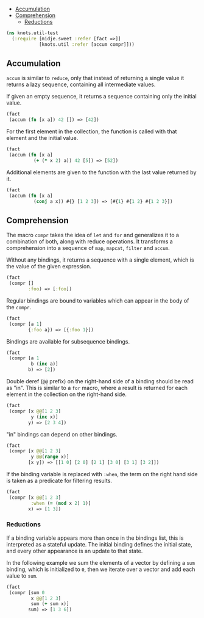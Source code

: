   * [Accumulation](#accumulation)
  * [Comprehension](#comprehension)
    * [Reductions](#reductions)
```clojure
(ns knots.util-test
  (:require [midje.sweet :refer [fact =>]]
            [knots.util :refer [accum compr]]))

```
## Accumulation

`accum` is similar to `reduce`, only that instead of returning a single value
it returns a lazy sequence, containing all intermediate values.

If given an empty sequence, it returns a sequence containing only the initial
value.
```clojure
(fact
 (accum (fn [x a]) 42 []) => [42])

```
For the first element in the collection, the function is called with that
element and the initial value.
```clojure
(fact
 (accum (fn [x a]
          (+ (* x 2) a)) 42 [5]) => [52])

```
Additional elements are given to the function with the last value returned by
it.
```clojure
(fact
 (accum (fn [x a]
          (conj a x)) #{} [1 2 3]) => [#{1} #{1 2} #{1 2 3}])

```
## Comprehension

The macro `compr` takes the idea of `let` and `for` and generalizes it to a
combination of both, along with reduce operations. It transforms a
comprehension into a sequence of `map`, `mapcat`, `filter` and `accum`.

Without any bindings, it returns a sequence with a single element, which is
the value of the given expression.
```clojure
(fact
 (compr []
        :foo) => [:foo])

```
Regular bindings are bound to variables which can appear in the body of the
`compr`.
```clojure
(fact
 (compr [a 1]
        {:foo a}) => [{:foo 1}])

```
Bindings are available for subsequence bindings.
```clojure
(fact
 (compr [a 1
         b (inc a)]
        b) => [2])

```
Double deref (`@@` prefix) on the right-hand side of a binding should be read
as "in". This is similar to a `for` macro, where a result is returned for
each element in the collection on the right-hand side.
```clojure
(fact
 (compr [x @@[1 2 3]
         y (inc x)]
        y) => [2 3 4])

```
"in" bindings can depend on other bindings.
```clojure
(fact
 (compr [x @@[1 2 3]
         y @@(range x)]
        [x y]) => [[1 0] [2 0] [2 1] [3 0] [3 1] [3 2]])

```
If the binding variable is replaced with `:when`, the term on the right hand
side is taken as a predicate for filtering results.
```clojure
(fact
 (compr [x @@[1 2 3]
         :when (= (mod x 2) 1)]
        x) => [1 3])

```
### Reductions

If a binding variable appears more than once in the bindings list, this is
interpreted as a stateful update. The initial binding defines the initial
state, and every other appearance is an update to that state.

In the following example we sum the elements of a vector by defining a `sum`
binding, which is initialized to `0`, then we iterate over a vector and add
each value to `sum`.
```clojure
(fact
 (compr [sum 0
         x @@[1 2 3]
         sum (+ sum x)]
        sum) => [1 3 6])
```

